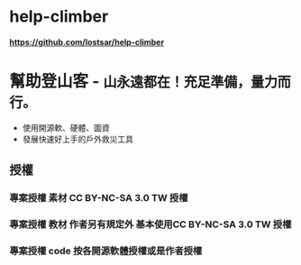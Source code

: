 # help-climber
####  https://github.com/lostsar/help-climber


# 幫助登山客 - `山永遠都在！充足準備，量力而行。`

- 使用開源軟、硬體、圖資
- 發展快速好上手的戶外救災工具






## 授權
### 專案授權 素材 CC BY-NC-SA 3.0 TW 授權
### 專案授權 教材 作者另有規定外 基本使用CC BY-NC-SA 3.0 TW 授權
### 專案授權 code 按各開源軟體授權或是作者授權
